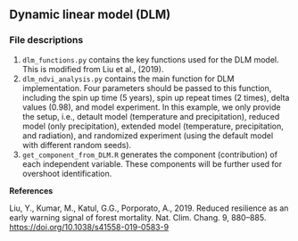 ## Dynamic linear model (DLM)
### File descriptions
1. ``dlm_functions.py`` contains the key functions used for the DLM model. This is modified from Liu et al., (2019).
2. ``dlm_ndvi_analysis.py`` contains the main function for DLM implementation. Four parameters should be passed to this function, including the spin up time (5 years), spin up repeat times (2 times), delta values (0.98), and model experiment. In this example, we only provide the setup, i.e., detault model (temperature and precipitation), reduced model (only precipitation), extended model (temperature, precipitation, and radiation), and randomized experiment (using the default model with different random seeds).
3. ``get_component_from_DLM.R`` generates the component (contribution) of each independent variable. These components will be further used for overshoot identification. 

**References**

Liu, Y., Kumar, M., Katul, G.G., Porporato, A., 2019. Reduced resilience as an early warning signal of forest mortality. Nat. Clim. Chang. 9, 880–885. https://doi.org/10.1038/s41558-019-0583-9
